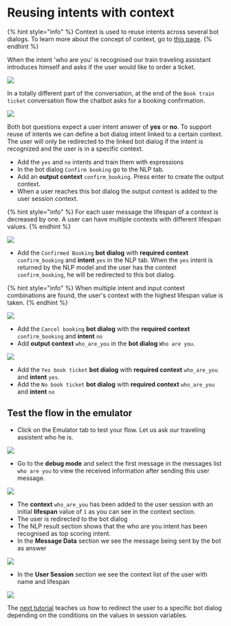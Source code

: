 # Reusing intents with context

{% hint style="info" %}
Context is used to reuse intents across several bot dialogs. To learn more about the concept of context, go to [this page](../understanding-users/using-context.md).
{% endhint %}

When the intent 'who are you' is recognised our train traveling assistant introduces himself and asks if the user would like to order a ticket.

![](../.gitbook/assets/image%20%2859%29.png)

In a totally different part of the conversation, at the end of the `Book train ticket` conversation flow the chatbot asks for a booking confirmation.

![](../.gitbook/assets/image%20%28260%29.png)

Both bot questions expect a user intent answer of **yes** or **no**. To support reuse of intents we can define a bot dialog intent linked to a certain context. The user will only be redirected to the linked bot dialog if the intent is recognized and the user is in a specific context.

* Add the `yes` and `no` intents and train them with expressions
* In the bot dialog `Confirm booking` go to the NLP tab.
* Add an **output context** `confirm_booking`. Press enter to create the output context.
* When a user reaches this bot dialog the output context is added to the user session context.

{% hint style="info" %}
For each user message the lifespan of a context is decreased by one. A user can have multiple contexts with different lifespan values.
{% endhint %}

![](../.gitbook/assets/screenshot-2019-04-03-at-11.00.27.png)

* Add the `Confirmed Booking` **bot dialog** with **required context** `confirm_booking` and **intent** `yes` in the NLP tab. When the `yes` intent is returned by the NLP model and the user has the context `confirm_booking`, he will be redirected to this bot dialog. 

{% hint style="info" %}
When multiple intent and input context combinations are found, the user's context with the highest lifespan value is taken.
{% endhint %}

![](../.gitbook/assets/image%20%28215%29.png)

* Add the `Cancel booking` **bot dialog** with the **required context** `confirm_booking` and **intent** `no`
* Add **output context** `who_are_you` in the **bot dialog** `Who are you`.

![](../.gitbook/assets/image%20%2892%29.png)

* Add the `Yes book ticket` **bot dialog** with **required context** `who_are_you` and **intent** `yes`.
* Add the `No book ticket` **bot dialog** with **required context** `who_are_you` and **intent** `no`

## Test the flow in the emulator

* Click on the Emulator tab to test your flow. Let us ask our traveling assistent who he is.

![](../.gitbook/assets/image%20%28113%29.png)

* Go to the **debug mode** and select the first message in the messages list `who are you` to view the received information after sending this user message.

![](../.gitbook/assets/image%20%28238%29.png)

* The **context** `who_are_you` has been added to the user session with an initial **lifespan** value of `1` as you can see in the context section.                                                         
* The user is redirected to the bot dialog 
* The NLP result section shows that the who are you intent has been recognised as top scoring intent.
* In the **Message Data** section we see the message being sent by the bot as answer

![](../.gitbook/assets/image%20%2863%29.png)

* In the **User Session** section we see the context list of the user with name and lifespan

![](../.gitbook/assets/image%20%2831%29.png)

The [next tutorial](tutorial-conditional-flow-navigation.md) teaches us how to redirect the user to a specific bot dialog depending on the conditions on the values in session variables.


